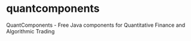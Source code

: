 quantcomponents
===============

QuantComponents - Free Java components for Quantitative Finance and Algorithmic Trading